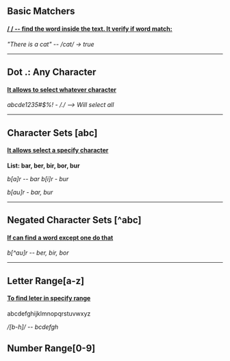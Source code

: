 ## Basic  Matchers

#### **<ins>/ / -- find the word inside the text. It verify if word match:<ins>**

*"There is a cat" -- /cat/ -> true*

---

## Dot .: Any Character

#### **<ins>It allows to select whatever character<ins>**

*abcde1235#$%! - /./ --> Will select all*

---

## Character Sets [abc]

#### **<ins>It allows select a specify character<ins>**

**List: bar, ber, bir, bor, bur**

*b[a]r -- bar*
*b[i]r - bur*

*b[au]r - bar, bur*


---

## Negated Character Sets [^abc]

#### **<ins>If can find a word except one do that<ins>**

*b[^au]r -- ber, bir, bor*

---

## Letter Range[a-z]

#### **<ins>To find leter in specify range<ins>**

abcdefghijklmnopqrstuvwxyz

*/[b-h]/ -- bcdefgh*

## Number Range[0-9]

